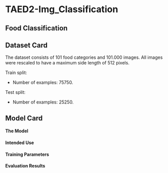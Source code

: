 # TAED2-Img_Classification

## Food Classification



## Dataset Card

The dataset consists of 101 food categories and 101.000 images. All images were rescaled to have a maximum side length of 512 pixels.

Train split:

- Number of examples: 75750.

Test split:

- Number of examples: 25250.

## Model Card

#### The Model

#### Intended Use

#### Training Parameters

#### Evaluation Results



